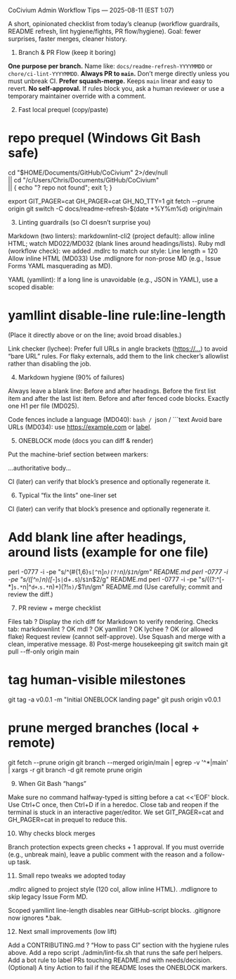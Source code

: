 CoCivium Admin Workflow Tips — 2025-08-11 (EST 1:07)

A short, opinionated checklist from today’s cleanup (workflow guardrails, README refresh, lint hygiene/fights, PR flow/hygiene).  Goal: fewer surprises, faster merges, cleaner history.  

1) Branch & PR Flow (keep it boring)

**One purpose per branch.** Name like: `docs/readme-refresh-YYYYMMDD` or `chore/ci-lint-YYYYMMDD`.
**Always PR to `main`.** Don’t merge directly unless you must unbreak CI.
**Prefer squash-merge.** Keeps `main` linear and easy to revert.
**No self-approval.** If rules block you, ask a human reviewer or use a temporary maintainer override with a comment.

2) Fast local prequel (copy/paste)

# repo prequel (Windows Git Bash safe)

cd "$HOME/Documents/GitHub/CoCivium" 2>/dev/null   
  || cd "/c/Users/Chris/Documents/GitHub/CoCivium"   
  || { echo "? repo not found"; exit 1; }

export GIT_PAGER=cat GH_PAGER=cat GH_NO_TTY=1
git fetch --prune origin
git switch -C docs/readme-refresh-$(date +%Y%m%d) origin/main

3) Linting guardrails (so CI doesn’t surprise you)

Markdown (two linters):
markdownlint-cli2 (project default): allow inline HTML; watch MD022/MD032 (blank lines around headings/lists).
Ruby mdl (workflow check): we added .mdlrc to match our style:
Line length = 120
Allow inline HTML (MD033)
Use .mdlignore for non-prose MD (e.g., Issue Forms YAML masquerading as MD).

YAML (yamllint):
If a long line is unavoidable (e.g., JSON in YAML), use a scoped disable:

# yamllint disable-line rule:line-length

(Place it directly above or on the line; avoid broad disables.)

Link checker (lychee):
Prefer full URLs in angle brackets (<https://…>) to avoid “bare URL” rules.
For flaky externals, add them to the link checker’s allowlist rather than disabling the job.

4) Markdown hygiene (90% of failures)

Always leave a blank line:
Before and after headings.
Before the first list item and after the last list item.
Before and after fenced code blocks.
Exactly one H1 per file (MD025).

Code fences include a language (MD040):
```bash / ```json / ```text
Avoid bare URLs (MD034): use <https://example.com> or [label](https://example.com).

5) ONEBLOCK mode (docs you can diff & render)

Put the machine-brief section between markers:

<!-- COCIVIUM-README-START -->
…authoritative body…
<!-- COCIVIUM-README-END -->

CI (later) can verify that block’s presence and optionally regenerate it.

6) Typical “fix the lints” one-liner set

CI (later) can verify that block’s presence and optionally regenerate it.

# Add blank line after headings, around lists (example for one file)

perl -0777 -i -pe "s/^(#{1,6}`s[^`n]*`n)(?!`n)/`$1`n/gm" README.md
perl -0777 -i -pe "s/([^`n]`n)([-*]`s|`d+`.`s)/`$1`n\$2/g" README.md
perl -0777 -i -pe "s/((?:^[-*]`s.*`n|^`d+`.`s.*`n)+)(?!`n)/`$1\n/gm" README.md
(Use carefully; commit and review the diff.)

7) PR review + merge checklist

Files tab ? Display the rich diff for Markdown to verify rendering.
Checks tab:
markdownlint ? OK
mdl ? OK
yamllint ? OK
lychee ? OK (or allowed flake)
Request review (cannot self-approve).
Use Squash and merge with a clean, imperative message.
8) Post-merge housekeeping
git switch main
git pull --ff-only origin main

# tag human-visible milestones

git tag -a v0.0.1 -m "Initial ONEBLOCK landing page"
git push origin v0.0.1

# prune merged branches (local + remote)

git fetch --prune origin
git branch --merged origin/main | egrep -v '^\*|main' | xargs -r git branch -d
git remote prune origin

9) When Git Bash “hangs”

Make sure no command halfway-typed is sitting before a cat <<'EOF' block.
Use Ctrl+C once, then Ctrl+D if in a heredoc.
Close tab and reopen if the terminal is stuck in an interactive pager/editor.
We set GIT_PAGER=cat and GH_PAGER=cat in prequel to reduce this.

10) Why checks block merges

Branch protection expects green checks + 1 approval.
If you must override (e.g., unbreak main), leave a public comment with the reason and a follow-up task.

11) Small repo tweaks we adopted today

.mdlrc aligned to project style (120 col, allow inline HTML).
.mdlignore to skip legacy Issue Form MD.

Scoped yamllint line-length disables near GitHub-script blocks.
.gitignore now ignores *.bak.

12) Next small improvements (low lift)

Add a CONTRIBUTING.md ? “How to pass CI” section with the hygiene rules above.
Add a repo script ./admin/lint-fix.sh that runs the safe perl helpers.
Add a bot rule to label PRs touching README.md with needs/decision.
(Optional) A tiny Action to fail if the README loses the ONEBLOCK markers.




